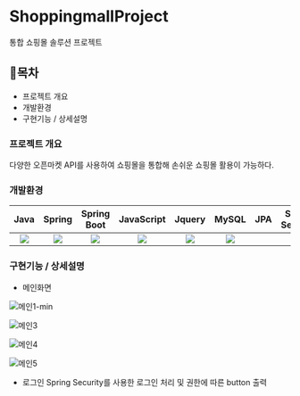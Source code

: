 # ShoppingmallProject
통합 쇼핑몰 솔루션 프로젝트

## 📖목차 
- 프로젝트 개요
- 개발환경
- 구현기능 / 상세설명

### 프로젝트 개요
다양한 오픈마켓 API를 사용하여 쇼핑몰을 통합해 손쉬운 쇼핑몰 활용이 가능하다.

### 개발환경
|    Java    |   Spring   | Spring Boot | JavaScript |   Jquery   |   MySQL   |     JPA     |  Spring Security   |  Thymeleaf   |   HTML5   |     CSS    |
| :--------: | :--------: | :--------:  | :--------: | :--------: | :------:  |   :-----:   |  :-------------:   |  :-------:   |   :----:  |    :----:  | 
|<img src="https://img.shields.io/badge/JAVA-007396?style=for-the-badge&logo=java&logoColor=white">| <img src="https://img.shields.io/badge/Spring-6DB33F?style=for-the-badge&logo=Spring&logoColor=white"> |<img src="https://img.shields.io/badge/Spring Boot-6DB33F?style=for-the-badge&logo=Spring Boot&logoColor=yellow">| <img src="https://img.shields.io/badge/javascript-F7DF1E?style=for-the-badge&logo=javascript&logoColor=black"> |<img src="https://img.shields.io/badge/jquery-0769AD?style=for-the-badge&logo=jquery&logoColor=white">| <img src="https://img.shields.io/badge/mysql-4479A1?style=for-the-badge&logo=mysql&logoColor=white">  |

### 구현기능 / 상세설명

- 메인화면

![메인1-min](https://github.com/nayoung188/ShoppingmallProject/assets/109578804/6f8affac-4fba-43fd-a728-1ea255d07727)

![메인3](https://github.com/nayoung188/ShoppingmallProject/assets/109578804/cd69f945-bdee-4ce4-9850-0311ad90038a)

![메인4](https://github.com/nayoung188/ShoppingmallProject/assets/109578804/7e77d406-b863-4d85-9a5c-d164bc242780)

![메인5](https://github.com/nayoung188/ShoppingmallProject/assets/109578804/4ec9b2e6-a6a5-48f2-b29d-7a6c4fc3574a)
* 로그인
  Spring Security를 사용한 로그인 처리 및 권한에 따른 button 출력

